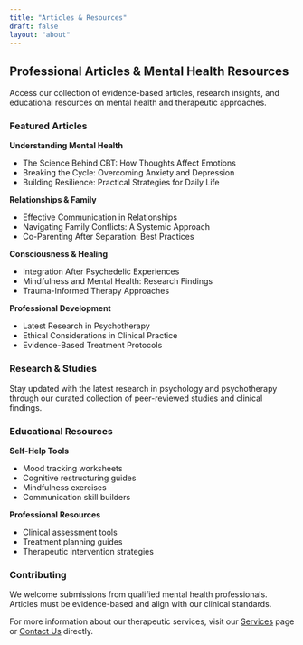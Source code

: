 ```yaml
---
title: "Articles & Resources"
draft: false
layout: "about"
---
```


## Professional Articles & Mental Health Resources

Access our collection of evidence-based articles, research insights, and educational resources on mental health and therapeutic approaches.

### Featured Articles

**Understanding Mental Health**
- The Science Behind CBT: How Thoughts Affect Emotions
- Breaking the Cycle: Overcoming Anxiety and Depression
- Building Resilience: Practical Strategies for Daily Life

**Relationships & Family**
- Effective Communication in Relationships
- Navigating Family Conflicts: A Systemic Approach
- Co-Parenting After Separation: Best Practices

**Consciousness & Healing**
- Integration After Psychedelic Experiences
- Mindfulness and Mental Health: Research Findings
- Trauma-Informed Therapy Approaches

**Professional Development**
- Latest Research in Psychotherapy
- Ethical Considerations in Clinical Practice
- Evidence-Based Treatment Protocols

### Research & Studies

Stay updated with the latest research in psychology and psychotherapy through our curated collection of peer-reviewed studies and clinical findings.

### Educational Resources

**Self-Help Tools**
- Mood tracking worksheets
- Cognitive restructuring guides
- Mindfulness exercises
- Communication skill builders

**Professional Resources**
- Clinical assessment tools
- Treatment planning guides
- Therapeutic intervention strategies

### Contributing

We welcome submissions from qualified mental health professionals. Articles must be evidence-based and align with our clinical standards.

For more information about our therapeutic services, visit our [Services](../services/) page or [Contact Us](../contact/) directly.
